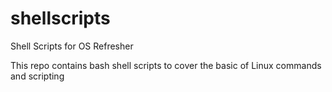 # shellscripts
Shell Scripts for OS Refresher

This repo contains bash shell scripts to cover the basic of Linux commands and scripting
